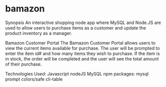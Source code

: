 # bamazon

Synopsis
An interactive shopping node app where MySQL and Node.JS are used to allow users to purchase items as a customer and update the product inventory as a manager.

Bamazon Customer Portal
The Bamazon Customer Portal allows users to view the current items available for purchase. The user will be prompted to enter the item id# and how many items they wish to purchase. If the item is in stock, the order will be completed and the user will see the total amount of their purchase.

Technologies Used:
Javascript
nodeJS
MySQL
npm packages:
    mysql
    prompt
    colors/safe
    cli-table
